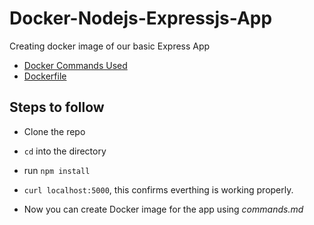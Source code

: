 # Docker-Nodejs-Expressjs-App

Creating docker image of our basic Express App

- [Docker Commands Used](/commands.md)
- [Dockerfile](/Dockerfile) 


## Steps to follow 

- Clone the repo
- `cd` into the directory 
- run `npm install` 
- `curl localhost:5000`, this confirms everthing is working properly.

- Now you can create Docker image for the app using *commands.md*
